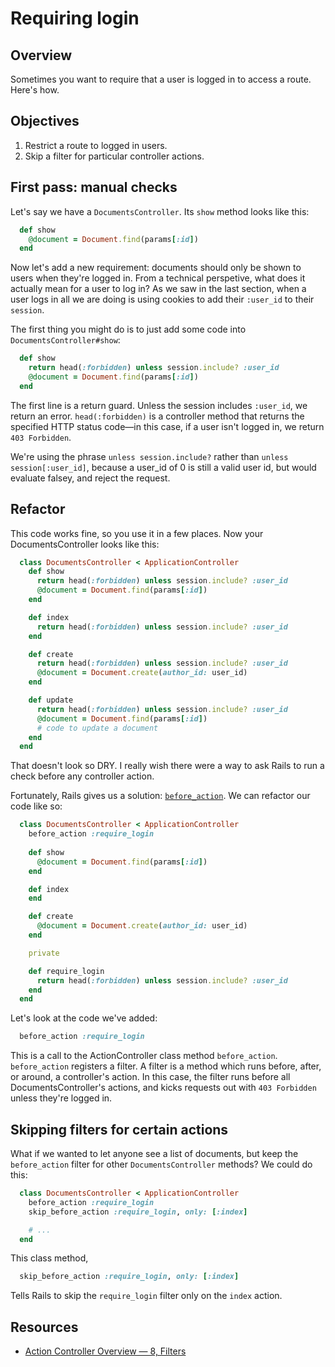 # Requiring login

## Overview

Sometimes you want to require that a user is logged in to access a route. Here's how.

## Objectives
  1. Restrict a route to logged in users.
  2. Skip a filter for particular controller actions.

## First pass: manual checks

Let's say we have a `DocumentsController`. Its `show` method looks like this:

```ruby
  def show
    @document = Document.find(params[:id])
  end
```
Now let's add a new requirement: documents should only be shown to users when they're logged in. From a technical perspetive, what does it actually mean for a user to log in?  As we saw in the last section, when a user logs in all we are doing is using cookies to add their `:user_id` to their `session`.

The first thing you might do is to just add some code into `DocumentsController#show`:

```ruby
  def show
    return head(:forbidden) unless session.include? :user_id
    @document = Document.find(params[:id])
  end
```

The first line is a return guard. Unless the session includes `:user_id`, we return an error. `head(:forbidden)` is a controller method that returns the specified HTTP status code—in this case, if a user isn't logged in, we return `403 Forbidden`.

We're using the phrase `unless session.include?` rather than `unless session[:user_id]`, because a user_id of 0 is still a valid user id, but would evaluate falsey, and reject the request.

## Refactor

This code works fine, so you use it in a few places. Now your DocumentsController looks like this:

```ruby
  class DocumentsController < ApplicationController
    def show
      return head(:forbidden) unless session.include? :user_id
      @document = Document.find(params[:id])
    end

    def index
      return head(:forbidden) unless session.include? :user_id
    end

    def create
      return head(:forbidden) unless session.include? :user_id
      @document = Document.create(author_id: user_id)
    end

    def update
      return head(:forbidden) unless session.include? :user_id
      @document = Document.find(params[:id])
      # code to update a document
    end    
  end
```

That doesn't look so DRY. I really wish there were a way to ask Rails to run a check before any controller action.

Fortunately, Rails gives us a solution: [`before_action`][filters]. We can refactor our code like so:

```ruby
  class DocumentsController < ApplicationController
    before_action :require_login
    
    def show
      @document = Document.find(params[:id])
    end

    def index
    end

    def create
      @document = Document.create(author_id: user_id)
    end

    private

    def require_login
      return head(:forbidden) unless session.include? :user_id    
    end
  end
```

Let's look at the code we've added:
```ruby
  before_action :require_login
```

This is a call to the ActionController class method `before_action`. `before_action` registers a filter. A filter is a method which runs before, after, or around, a controller's action. In this case, the filter runs before all DocumentsController's actions, and kicks requests out with `403 Forbidden` unless they're logged in.

## Skipping filters for certain actions

What if we wanted to let anyone see a list of documents, but keep the `before_action` filter for other `DocumentsController` methods? We could do this:

```ruby
  class DocumentsController < ApplicationController
    before_action :require_login
    skip_before_action :require_login, only: [:index]

    # ...
  end
```

This class method,

```ruby
  skip_before_action :require_login, only: [:index]
```

Tells Rails to skip the `require_login` filter only on the `index` action.

## Resources
  * [Action Controller Overview — 8, Filters][filters]

[filters]: http://guides.rubyonrails.org/action_controller_overview.html#filters
